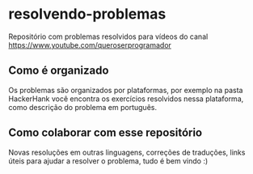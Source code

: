 # resolvendo-problemas

Repositório com problemas resolvidos para vídeos do canal https://www.youtube.com/queroserprogramador

## Como é organizado 

Os problemas são organizados por plataformas, por exemplo na pasta HackerHank você encontra os exercícios resolvidos nessa plataforma,
como descrição do problema em português. 

## Como colaborar com esse repositório

Novas resoluções em outras linguagens, correções de traduções, links úteis para ajudar a resolver o problema, tudo é bem vindo :) 
